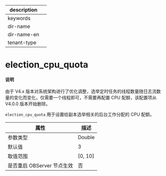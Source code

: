 |description||
|---|---|
|keywords||
|dir-name||
|dir-name-en||
|tenant-type||

# election_cpu_quota

<main id="notice" type='explain'>
<h4>说明</h4>
<p>由于 V4.x 版本对系统架构进行了优化调整，选举定时任务的线程数量随日志流数量的变化而变化，仅需要一个线程即可，不需要再配置 CPU 配额，该配置项从 V4.0.0 版本开始删除。</p>
</main>

`election_cpu_quota` 用于设置给副本选举相关的后台工作分配的 CPU 配额。

|      **属性**      |  **描述**   |
|------------------|-----------|
| 参数类型                     | Double    |
| 默认值              | 3         |
| 取值范围             | \[0, 10\] |
| 是否重启 OBServer 节点生效 | 否         |




